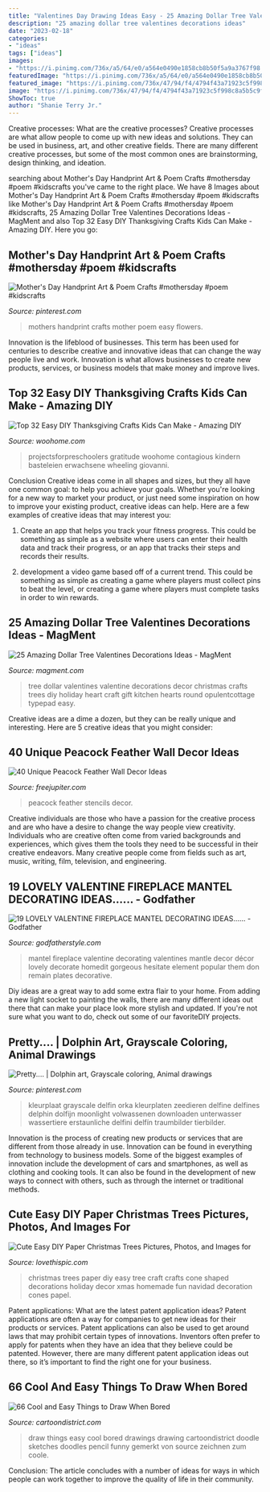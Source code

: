 ```yaml
---
title: "Valentines Day Drawing Ideas Easy - 25 Amazing Dollar Tree Valentines Decorations Ideas"
description: "25 amazing dollar tree valentines decorations ideas"
date: "2023-02-18"
categories:
- "ideas"
tags: ["ideas"]
images:
- "https://i.pinimg.com/736x/a5/64/e0/a564e0490e1858cb8b50f5a9a3767f98.jpg"
featuredImage: "https://i.pinimg.com/736x/a5/64/e0/a564e0490e1858cb8b50f5a9a3767f98.jpg"
featured_image: "https://i.pinimg.com/736x/47/94/f4/4794f43a71923c5f998c8a5b5c9f37e2--coloring-for-adults-adult-coloring.jpg"
image: "https://i.pinimg.com/736x/47/94/f4/4794f43a71923c5f998c8a5b5c9f37e2--coloring-for-adults-adult-coloring.jpg"
ShowToc: true
author: "Shanie Terry Jr."
---
```



Creative processes: What are the creative processes?
Creative processes are what allow people to come up with new ideas and solutions. They can be used in business, art, and other creative fields. There are many different creative processes, but some of the most common ones are brainstorming, design thinking, and ideation.

	

		
searching about Mother&#039;s Day Handprint Art &amp; Poem Crafts #mothersday #poem #kidscrafts you've came to the right place. We have 8 Images about Mother&#039;s Day Handprint Art &amp; Poem Crafts #mothersday #poem #kidscrafts like Mother&#039;s Day Handprint Art &amp; Poem Crafts #mothersday #poem #kidscrafts, 25 Amazing Dollar Tree Valentines Decorations Ideas - MagMent and also Top 32 Easy DIY Thanksgiving Crafts Kids Can Make - Amazing DIY. Here you go:
		
    
## Mother&#039;s Day Handprint Art &amp; Poem Crafts #mothersday #poem #kidscrafts

<img loading=lazy src="https://i.pinimg.com/736x/a5/64/e0/a564e0490e1858cb8b50f5a9a3767f98.jpg" onerror="this.onerror=null;this.src='https://tse1.mm.bing.net/th?id=OIP.07FZXtFUMNliKDtGlPd4LAHaOU&amp;pid=15.1';" alt="Mother&#039;s Day Handprint Art &amp; Poem Crafts #mothersday #poem #kidscrafts">

_Source: pinterest.com_

>mothers handprint crafts mother poem easy flowers. 

	

Innovation is the lifeblood of businesses. This term has been used for centuries to describe creative and innovative ideas that can change the way people live and work. Innovation is what allows businesses to create new products, services, or business models that make money and improve lives.

    
## Top 32 Easy DIY Thanksgiving Crafts Kids Can Make - Amazing DIY

<img loading=lazy src="https://www.woohome.com/wp-content/uploads/2013/11/Thanksgiving-Crafts-Kids-Can-Make-29.jpg" onerror="this.onerror=null;this.src='https://tse1.mm.bing.net/th?id=OIP.sKiBbTtZrke5txgb334BhwHaKS&amp;pid=15.1';" alt="Top 32 Easy DIY Thanksgiving Crafts Kids Can Make - Amazing DIY">

_Source: woohome.com_

>projectsforpreschoolers gratitude woohome contagious kindern basteleien erwachsene wheeling giovanni. 

	

Conclusion
Creative ideas come in all shapes and sizes, but they all have one common goal: to help you achieve your goals. Whether you're looking for a new way to market your product, or just need some inspiration on how to improve your existing product, creative ideas can help. Here are a few examples of creative ideas that may interest you: 
1. Create an app that helps you track your fitness progress. This could be something as simple as a website where users can enter their health data and track their progress, or an app that tracks their steps and records their results.

2. development a video game based off of a current trend. This could be something as simple as creating a game where players must collect pins to beat the level, or creating a game where players must complete tasks in order to win rewards.


    
## 25 Amazing Dollar Tree Valentines Decorations Ideas - MagMent

<img loading=lazy src="https://www.magment.com/wp-content/uploads/2016/11/Stunning-Dollar-Tree-Valentine-Craft-Ideas.jpg" onerror="this.onerror=null;this.src='https://tse1.mm.bing.net/th?id=OIP.qmWYfvi0YzNkJk3nec8A6wHaLH&amp;pid=15.1';" alt="25 Amazing Dollar Tree Valentines Decorations Ideas - MagMent">

_Source: magment.com_

>tree dollar valentines valentine decorations decor christmas crafts trees diy holiday heart craft gift kitchen hearts round opulentcottage typepad easy. 

	

Creative ideas are a dime a dozen, but they can be really unique and interesting. Here are 5 creative ideas that you might consider: 

    
## 40 Unique Peacock Feather Wall Decor Ideas

<img loading=lazy src="http://www.freejupiter.com/wp-content/uploads/2018/04/Peacock-Feather-Wall-Decor-Ideas-13.jpg" onerror="this.onerror=null;this.src='https://tse1.mm.bing.net/th?id=OIP.-Lp4RJ4poqwAgcIhRho9wAHaLH&amp;pid=15.1';" alt="40 Unique Peacock Feather Wall Decor Ideas">

_Source: freejupiter.com_

>peacock feather stencils decor. 

	

Creative individuals are those who have a passion for the creative process and are who have a desire to change the way people view creativity. Individuals who are creative often come from varied backgrounds and experiences, which gives them the tools they need to be successful in their creative endeavors. Many creative people come from fields such as art, music, writing, film, television, and engineering.

    
## 19 LOVELY VALENTINE FIREPLACE MANTEL DECORATING IDEAS...... - Godfather

<img loading=lazy src="http://godfatherstyle.com/wp-content/uploads/2015/12/valentines-day-mantel-decor-ideas-6..jpg" onerror="this.onerror=null;this.src='https://tse2.mm.bing.net/th?id=OIP.DDbxOZ-ygph1r3Afd2Xp2QHaLH&amp;pid=15.1';" alt="19 LOVELY VALENTINE FIREPLACE MANTEL DECORATING IDEAS...... - Godfather">

_Source: godfatherstyle.com_

>mantel fireplace valentine decorating valentines mantle decor décor lovely decorate homedit gorgeous hesitate element popular them don remain plates decorative. 

	

Diy ideas are a great way to add some extra flair to your home. From adding a new light socket to painting the walls, there are many different ideas out there that can make your place look more stylish and updated. If you're not sure what you want to do, check out some of our favoriteDIY projects.

    
## Pretty.... | Dolphin Art, Grayscale Coloring, Animal Drawings

<img loading=lazy src="https://i.pinimg.com/736x/47/94/f4/4794f43a71923c5f998c8a5b5c9f37e2--coloring-for-adults-adult-coloring.jpg" onerror="this.onerror=null;this.src='https://tse2.mm.bing.net/th?id=OIP.TfxHXMLjmycAiDjLCCaNUwHaKu&amp;pid=15.1';" alt="Pretty.... | Dolphin art, Grayscale coloring, Animal drawings">

_Source: pinterest.com_

>kleurplaat grayscale delfin orka kleurplaten zeedieren delfine delfines delphin dolfijn moonlight volwassenen downloaden unterwasser wassertiere erstaunliche delfini delfín traumbilder tierbilder. 

	

Innovation is the process of creating new products or services that are different from those already in use. Innovation can be found in everything from technology to business models. Some of the biggest examples of innovation include the development of cars and smartphones, as well as clothing and cooking tools. It can also be found in the development of new ways to connect with others, such as through the internet or traditional methods.

    
## Cute Easy DIY Paper Christmas Trees Pictures, Photos, And Images For

<img loading=lazy src="http://www.lovethispic.com/uploaded_images/212786-Cute-Easy-Diy-Paper-Christmas-Trees.jpg" onerror="this.onerror=null;this.src='https://tse3.mm.bing.net/th?id=OIP.D6wWHeehOUw5HsMzPBMpPgAAAA&amp;pid=15.1';" alt="Cute Easy DIY Paper Christmas Trees Pictures, Photos, and Images for">

_Source: lovethispic.com_

>christmas trees paper diy easy tree craft crafts cone shaped decorations holiday decor xmas homemade fun navidad decoration cones papel. 

	

Patent applications: What are the latest patent application ideas?
Patent applications are often a way for companies to get new ideas for their products or services. Patent applications can also be used to get around laws that may prohibit certain types of innovations. 
Inventors often prefer to apply for patents when they have an idea that they believe could be patented. However, there are many different patent application ideas out there, so it’s important to find the right one for your business.

    
## 66 Cool And Easy Things To Draw When Bored

<img loading=lazy src="http://www.cartoondistrict.com/wp-content/uploads/2018/04/Cool-and-Easy-Things-to-Draw-When-Bored00009.jpeg" onerror="this.onerror=null;this.src='https://tse2.mm.bing.net/th?id=OIP.Nh-tE05U0fpnDhMAmYWoLwHaR5&amp;pid=15.1';" alt="66 Cool and Easy Things to Draw When Bored">

_Source: cartoondistrict.com_

>draw things easy cool bored drawings drawing cartoondistrict doodle sketches doodles pencil funny gemerkt von source zeichnen zum coole. 

	

Conclusion:
The article concludes with a number of ideas for ways in which people can work together to improve the quality of life in their community.

